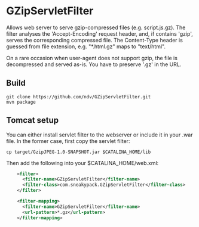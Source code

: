 # GZipServletFilter

Allows web server to serve gzip-compressed files (e.g. script.js.gz). The filter analyses the 'Accept-Encoding' request header,
and, if contains 'gzip', serves the corresponding compressed file. The Content-Type header is guessed from file extension, e.g. "*.html.gz" maps to "text/html".

On a rare occasion when user-agent does not support gzip, the file is decompressed and served as-is. You have to preserve '.gz' in the URL.

## Build

```
git clone https://github.com/ndv/GZipServletFilter.git
mvn package
```

## Tomcat setup

You can either install servlet filter to the webserver or include it in your .war file. In the former case,
first copy the servlet filter:

```
cp target/GzipJPEG-1.0-SNAPSHOT.jar $CATALINA_HOME/lib
```

Then add the following into your $CATALINA_HOME/web.xml:

```xml
	<filter>
	  <filter-name>GZipServletFilter</filter-name>
	  <filter-class>com.sneakypack.GZipServletFilter</filter-class>
	</filter>

	<filter-mapping>
	  <filter-name>GZipServletFilter</filter-name>
	  <url-pattern>*.gz</url-pattern>
	</filter-mapping>
```
